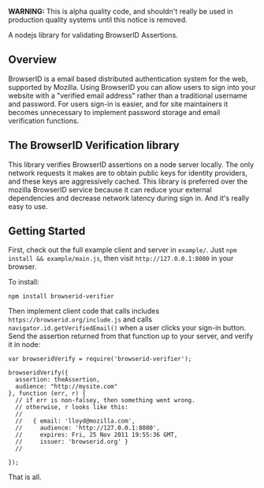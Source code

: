 **WARNING:** This is alpha quality code, and shouldn't
really be used in production quality systems until this
notice is removed.

A nodejs library for validating BrowserID Assertions.

## Overview

BrowserID is a email based distributed authentication system
for the web, supported by Mozilla.  Using BrowserID you can
allow users to sign into your website with a "verified email address"
rather than a traditional username and password.  For users
sign-in is easier, and for site maintainers it becomes unnecessary
to implement password storage and email verification functions.

## The BrowserID Verification library

This library verifies BrowserID assertions on a node server locally.
The only network requests it makes are to obtain public keys for
identity providers, and these keys are aggressively cached.  This
library is preferred over the mozilla BrowserID service because it
can reduce your external dependencies and decrease network latency
during sign in.  And it's really easy to use.

## Getting Started

First, check out the full example client and server in `example/`.
Just `npm install && example/main.js`, then visit
`http://127.0.0.1:8080` in your browser.

To install:

    npm install browserid-verifier

Then implement client code that calls includes
`https://browserid.org/include.js` and calls
`navigator.id.getVerifiedEmail()` when a user clicks your sign-in
button.  Send the assertion returned from that function up to your
server, and verify it in node:

    var browseridVerify = require('browserid-verifier');

    browseridVerify({
      assertion: theAssertion,
      audience: "http://mysite.com"
    }, function (err, r) {
      // if err is non-falsey, then something went wrong.
      // otherwise, r looks like this:
      //
      //   { email: 'lloyd@mozilla.com',
      //     audience: 'http://127.0.0.1:8080',
      //     expires: Fri, 25 Nov 2011 19:55:36 GMT,
      //     issuer: 'browserid.org' }
      //   

    });

That is all.
